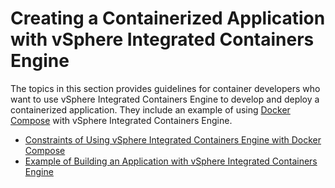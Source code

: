 # Creating a Containerized Application with vSphere Integrated Containers Engine #

The topics in this section provides guidelines for container developers who want to use vSphere Integrated Containers Engine to develop and deploy a containerized application. They include an example of using [Docker Compose](https://docs.docker.com/compose/) with vSphere Integrated Containers Engine. 


- [Constraints of Using vSphere Integrated Containers Engine with Docker Compose](constraints_using_compose.md)
- [Example of Building an Application with vSphere Integrated Containers Engine](build_app_with_vic.md)